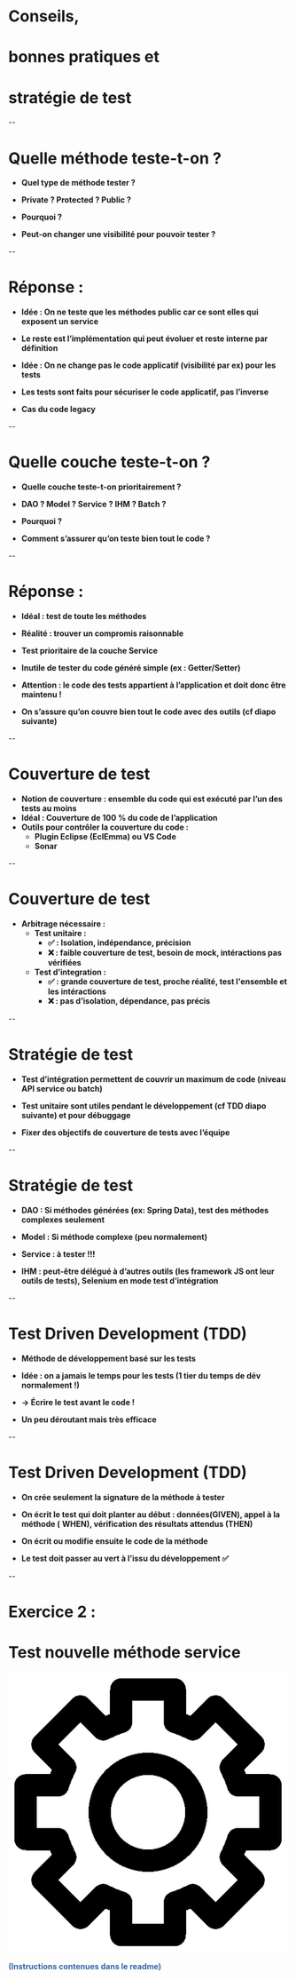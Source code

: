 # Conseils\, 
# bonnes pratiques et 
# stratégie de test

--

# Quelle méthode teste-t-on ?

* __Quel type de méthode tester ?__ 

* __Private ? Protected ? Public ?__ 

* __Pourquoi ?__ 

* __Peut\-on changer une visibilité pour pouvoir tester ?__ 


--
# Réponse :

* __Idée : On ne teste que les méthodes public car ce sont elles qui exposent un service__ 

* __Le reste est l’implémentation qui peut évoluer et reste interne par définition__ 

* __Idée : On ne change pas le code applicatif \(visibilité par ex\) pour les tests__ 

* __Les tests sont faits pour sécuriser le code applicatif, pas l’inverse__ 

* __Cas du code legacy__ 

--
# Quelle couche teste-t-on ?

* __Quelle couche teste-t-on prioritairement ?__ 

* __DAO ? Model ? Service ? IHM ? Batch ?__ 

* __Pourquoi ?__ 

* __Comment s’assurer qu’on teste bien tout le code ?__ 


--
# Réponse :

* __Idéal : test de toute les méthodes__ 

* __Réalité : trouver un compromis raisonnable__ 

* __Test prioritaire de la couche Service__ 

* __Inutile de tester du code généré simple \(ex : Getter/Setter\)__ 

* __Attention : le code des tests appartient à l’application et doit donc être maintenu \!__ 

* __On s’assure qu’on couvre bien tout le code avec des outils \(cf diapo suivante\)__ 


--
# Couverture de test

*  __Notion de couverture : ensemble du code qui est exécuté par l’un des tests au moins__ 
*  __Idéal : Couverture de 100 % du code de l’application__ 
*  __Outils pour contrôler la couverture du code :__ 
    *  __Plugin Eclipse (EclEmma) ou VS Code__
    *  __Sonar__ 

--
# Couverture de test


*  __Arbitrage nécessaire :__ 
    *  __Test unitaire :__
        *  __✅ : Isolation\, indépendance, précision__
        *  __❌ : faible couverture de test, besoin de mock, intéractions pas vérifiées__ 
    *  __Test d’integration :__
        * __✅ : grande couverture de test, proche réalité, test l'ensemble et les intéractions__
        * __❌ : pas d’isolation, dépendance, pas précis__ 
    


--
# Stratégie de test

* __Test d’intégration permettent de couvrir un maximum de code \(niveau API service ou batch\)__ 

* __Test unitaire sont utiles pendant le développement \(cf TDD diapo suivante\) et pour débuggage__ 

* __Fixer des objectifs de couverture de tests avec l’équipe__ 

--
# Stratégie de test

* __DAO : Si méthodes générées (ex: Spring Data), test des méthodes complexes seulement__ 

* __Model : Si méthode complexe (peu normalement)__ 

* __Service : à tester !!!__ 

* __IHM : peut\-être délégué à d’autres outils \(les framework JS ont leur outils de tests\)\, Selenium en mode test d’intégration__ 


--
# Test Driven Development (TDD)

* __Méthode de développement basé sur les tests__ 

* __Idée : on a jamais le temps pour les tests \(1 tier du temps de dév normalement \!\)__ 

* __→ Écrire le test avant le code \!__

* __Un peu déroutant mais très efficace__


--
# Test Driven Development (TDD)

* __On crée seulement la signature de la méthode à tester__ 

* __On écrit le test qui doit planter au début : données\(GIVEN\)\, appel à la méthode \(__    __WHEN\)\, vérification des résultats attendus \(THEN\)__ 

* __On écrit ou modifie ensuite le code de la méthode__ 

* __Le test doit passer au vert à l’issu du développement ✅__ 

--

 # Exercice 2 :
 # Test nouvelle méthode service

![](../img/diapo_tests_unitaires_11.png)

<span style="color:#3465a4"> __\(Instructions contenues dans le readme\)__ 